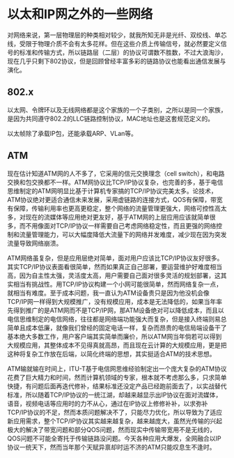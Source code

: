 # 以太和IP网之外的一些网络

对网络来说，第一层物理层的种类相对较少，就我所知无非是光纤、双绞线、单芯线，受限于物理介质不会有太多花样。但在这些介质上传输信号，就必然要定义信号的标准和传输方式，所以链路层（二层）的协议可谓数不胜数，不过大浪淘沙，现在几乎只剩下802协议，但是回顾曾经丰富多彩的链路协议也能看出通信发展与演化。

802.x
--
以太网、令牌环以及无线网络都是这个家族的一个子类别，之所以是同一个家族，是因为共同遵守802.2的LLC链路控制协议，MAC地址也是这套规范定义的。

以太帧除了承载IP包，还能承载ARP、VLan等。

ATM
--
现在估计知道ATM网的人不多了，它采用的信元交换理念（cell switch），和电路交换和包交换都不一样。ATM网协议比TCP/IP协议复杂，也完善的多，基于电信思维制定的ATM网明显比基于计算机专家搞的TCP/IP协议完美太多。论技术，ATM协议绝对更适合通信未来发展，采用虚链路的连接方式，QOS有保障，带宽有保障，传输利用率也更高更稳定，整个网络的流量管理更强大，网络可控性高太多，对现在的流媒体等应用绝对更友好，基于ATM网的上层应用应该就简单很多，而不用像面对TCP/IP协议一样需要自己考虑网络稳定性，而且更强的网络控制和流量管理能力，可以大幅度降低大流量下的网络并发难度，减少现在因为突发流量导致网络崩溃。

ATM网络虽复杂，但是应用层绝对简单，面对用户应该比TCP/IP协议友好很多。其实TCP/IP协议表面看很简单，然而如果真正自己部署，要运营维护好难度相当高，因为自主性太强，灵活度太高，用户需要自己面对很多灵活的规划部署，这其实相当有挑战性。用TCP/IP协议构建一个小网可能很简单，然而网络复杂一点，就相当有难度。至于成本问题，我一直认为ATM设备贵只是因为他没机会像TCP/IP网一样得到大规模推广，没有规模应用，成本是无法降低的，如果当年率先得到推广的是ATM网而不是TCP/IP网，那ATM设备绝对可以降低成本，而且以电信思维制定的电信网络，往往都是网络端功能强大而复杂，但是接入终端则易总简单且成本低廉，就像我们曾经的固定电话一样，复杂而昂贵的电信局端设备干了基本绝大多数工作，用户客户端其实简单而廉价，所以ATM网当年倘若可以得到大规模应用，其整体成本不见得真就高昂，而且现在云计算的大规模应用，更是把这种将复杂工作放在后端，以简化终端的思想，其实挺适合ATM的技术思想。

ATM输就输在时间上，ITU-T基于电信网思维经验制定出一个庞大复杂的ATM协议花费了巨大精力和时间，然而计算机领域的专家，根本就不考虑那么多，只求简单快捷，有问题后面再迭代修补，结果标准还没定产品已经跑前面去了，以实战替代标准，所以随着TCP/IP协议的一统江湖，却越来越显示出IP协议在面对流媒体，语音，视频电话等应用时的力不从心，通过在IP协议上修修补补，以求弥补TCP/IP协议的不足，然而本质问题解决不了，只能尽力优化，所以导致为了适应新应用需求，整个TCP/IP协议其实越来越复杂，越来越庞大，虽然光传输的兴起极大的解决了带宽问题和部分QOS问题，然而现实中传输带宽用不是无线的，QOS问题不可能全寄托于传输链路没问题。今天各种应用大爆发，全网融合以IP协议一统天下，然而当年那个天赋异禀却时运不济的ATM只能叹息生不逢时。